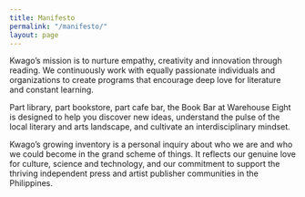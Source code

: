 ```yaml
---
title: Manifesto
permalink: "/manifesto/"
layout: page
---
```


Kwago’s mission is to nurture empathy, creativity and innovation through reading. We continuously work with equally passionate individuals and organizations to create programs that encourage deep love for literature and constant learning.

 

Part library, part bookstore, part cafe bar, the Book Bar at Warehouse Eight is designed to help you discover new ideas, understand the pulse of the local literary and arts landscape, and cultivate an interdisciplinary mindset.

 

Kwago’s growing inventory is a personal inquiry about who we are and who we could become in the grand scheme of things. It reflects our genuine love for culture, science and technology, and our commitment to support the thriving independent press and artist publisher communities in the Philippines.